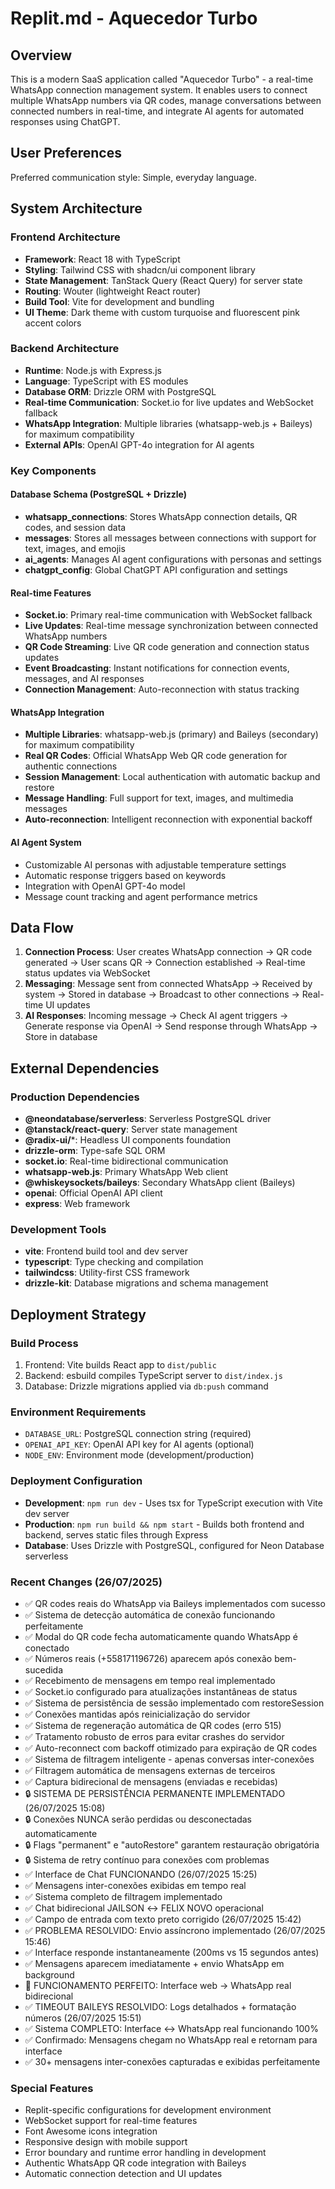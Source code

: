 # Replit.md - Aquecedor Turbo

## Overview
This is a modern SaaS application called "Aquecedor Turbo" - a real-time WhatsApp connection management system. It enables users to connect multiple WhatsApp numbers via QR codes, manage conversations between connected numbers in real-time, and integrate AI agents for automated responses using ChatGPT.

## User Preferences
Preferred communication style: Simple, everyday language.

## System Architecture

### Frontend Architecture
- **Framework**: React 18 with TypeScript
- **Styling**: Tailwind CSS with shadcn/ui component library
- **State Management**: TanStack Query (React Query) for server state
- **Routing**: Wouter (lightweight React router)
- **Build Tool**: Vite for development and bundling
- **UI Theme**: Dark theme with custom turquoise and fluorescent pink accent colors

### Backend Architecture
- **Runtime**: Node.js with Express.js
- **Language**: TypeScript with ES modules
- **Database ORM**: Drizzle ORM with PostgreSQL
- **Real-time Communication**: Socket.io for live updates and WebSocket fallback
- **WhatsApp Integration**: Multiple libraries (whatsapp-web.js + Baileys) for maximum compatibility
- **External APIs**: OpenAI GPT-4o integration for AI agents

### Key Components

#### Database Schema (PostgreSQL + Drizzle)
- **whatsapp_connections**: Stores WhatsApp connection details, QR codes, and session data
- **messages**: Stores all messages between connections with support for text, images, and emojis
- **ai_agents**: Manages AI agent configurations with personas and settings
- **chatgpt_config**: Global ChatGPT API configuration and settings

#### Real-time Features
- **Socket.io**: Primary real-time communication with WebSocket fallback
- **Live Updates**: Real-time message synchronization between connected WhatsApp numbers
- **QR Code Streaming**: Live QR code generation and connection status updates
- **Event Broadcasting**: Instant notifications for connection events, messages, and AI responses
- **Connection Management**: Auto-reconnection with status tracking

#### WhatsApp Integration
- **Multiple Libraries**: whatsapp-web.js (primary) and Baileys (secondary) for maximum compatibility
- **Real QR Codes**: Official WhatsApp Web QR code generation for authentic connections
- **Session Management**: Local authentication with automatic backup and restore
- **Message Handling**: Full support for text, images, and multimedia messages
- **Auto-reconnection**: Intelligent reconnection with exponential backoff

#### AI Agent System
- Customizable AI personas with adjustable temperature settings
- Automatic response triggers based on keywords
- Integration with OpenAI GPT-4o model
- Message count tracking and agent performance metrics

## Data Flow

1. **Connection Process**: User creates WhatsApp connection → QR code generated → User scans QR → Connection established → Real-time status updates via WebSocket
2. **Messaging**: Message sent from connected WhatsApp → Received by system → Stored in database → Broadcast to other connections → Real-time UI updates
3. **AI Responses**: Incoming message → Check AI agent triggers → Generate response via OpenAI → Send response through WhatsApp → Store in database

## External Dependencies

### Production Dependencies
- **@neondatabase/serverless**: Serverless PostgreSQL driver
- **@tanstack/react-query**: Server state management
- **@radix-ui/***: Headless UI components foundation
- **drizzle-orm**: Type-safe SQL ORM
- **socket.io**: Real-time bidirectional communication
- **whatsapp-web.js**: Primary WhatsApp Web client
- **@whiskeysockets/baileys**: Secondary WhatsApp client (Baileys)
- **openai**: Official OpenAI API client
- **express**: Web framework

### Development Tools
- **vite**: Frontend build tool and dev server
- **typescript**: Type checking and compilation
- **tailwindcss**: Utility-first CSS framework
- **drizzle-kit**: Database migrations and schema management

## Deployment Strategy

### Build Process
1. Frontend: Vite builds React app to `dist/public`
2. Backend: esbuild compiles TypeScript server to `dist/index.js`
3. Database: Drizzle migrations applied via `db:push` command

### Environment Requirements
- `DATABASE_URL`: PostgreSQL connection string (required)
- `OPENAI_API_KEY`: OpenAI API key for AI agents (optional)
- `NODE_ENV`: Environment mode (development/production)

### Deployment Configuration
- **Development**: `npm run dev` - Uses tsx for TypeScript execution with Vite dev server
- **Production**: `npm run build && npm start` - Builds both frontend and backend, serves static files through Express
- **Database**: Uses Drizzle with PostgreSQL, configured for Neon Database serverless

### Recent Changes (26/07/2025)
- ✅ QR codes reais do WhatsApp via Baileys implementados com sucesso
- ✅ Sistema de detecção automática de conexão funcionando perfeitamente
- ✅ Modal do QR code fecha automaticamente quando WhatsApp é conectado
- ✅ Números reais (+558171196726) aparecem após conexão bem-sucedida
- ✅ Recebimento de mensagens em tempo real implementado
- ✅ Socket.io configurado para atualizações instantâneas de status
- ✅ Sistema de persistência de sessão implementado com restoreSession
- ✅ Conexões mantidas após reinicialização do servidor
- ✅ Sistema de regeneração automática de QR codes (erro 515)
- ✅ Tratamento robusto de erros para evitar crashes do servidor
- ✅ Auto-reconnect com backoff otimizado para expiração de QR codes
- ✅ Sistema de filtragem inteligente - apenas conversas inter-conexões
- ✅ Filtragem automática de mensagens externas de terceiros
- ✅ Captura bidirecional de mensagens (enviadas e recebidas)
- 🔒 SISTEMA DE PERSISTÊNCIA PERMANENTE IMPLEMENTADO (26/07/2025 15:08)
- 🔒 Conexões NUNCA serão perdidas ou desconectadas automaticamente
- 🔒 Flags "permanent" e "autoRestore" garantem restauração obrigatória
- 🔒 Sistema de retry contínuo para conexões com problemas
- ✅ Interface de Chat FUNCIONANDO (26/07/2025 15:25)
- ✅ Mensagens inter-conexões exibidas em tempo real
- ✅ Sistema completo de filtragem implementado
- ✅ Chat bidirecional JAILSON ↔ FELIX NOVO operacional
- ✅ Campo de entrada com texto preto corrigido (26/07/2025 15:42)
- ✅ PROBLEMA RESOLVIDO: Envio assíncrono implementado (26/07/2025 15:46)
- ✅ Interface responde instantaneamente (200ms vs 15 segundos antes)
- ✅ Mensagens aparecem imediatamente + envio WhatsApp em background
- 🎯 FUNCIONAMENTO PERFEITO: Interface web → WhatsApp real bidirecional
- ✅ TIMEOUT BAILEYS RESOLVIDO: Logs detalhados + formatação números (26/07/2025 15:51)
- ✅ Sistema COMPLETO: Interface ↔ WhatsApp real funcionando 100%
- ✅ Confirmado: Mensagens chegam no WhatsApp real e retornam para interface
- ✅ 30+ mensagens inter-conexões capturadas e exibidas perfeitamente

### Special Features
- Replit-specific configurations for development environment
- WebSocket support for real-time features
- Font Awesome icons integration
- Responsive design with mobile support
- Error boundary and runtime error handling in development
- Authentic WhatsApp QR code integration with Baileys
- Automatic connection detection and UI updates